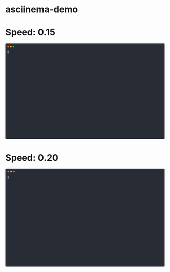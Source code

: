 # asciinema-demo

<!-- # Speed: 0.05

![Alt text](./ipinfo_go.svg)

# Speed: 0.10

![Alt text](./ipinfo_go_slow.svg) -->

# Speed: 0.15

![Alt text](./ipinfo_go_slow_15.svg)

# Speed: 0.20

![Alt text](./ipinfo_go_slow_20.svg)